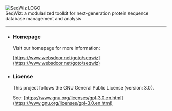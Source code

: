 ﻿![SeqWiz LOGO](default_gci_logo.png)  
SeqWiz: a modularized toolkit for next-generation protein sequence database management and analysis
* * *

*   ### Homepage
    Visit our homepage for more information:
    
    [https://www.websdoor.net/goto/seqwiz](https://www.websdoor.net/goto/seqwiz)
    
*   ### License
    
    This project follows the GNU General Public License (version: 3.0).
    
    See: [https://www.gnu.org/licenses/gpl-3.0.en.html](https://www.gnu.org/licenses/gpl-3.0.en.html)
